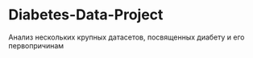 # Diabetes-Data-Project
Анализ нескольких крупных датасетов, посвященных диабету и его первопричинам
